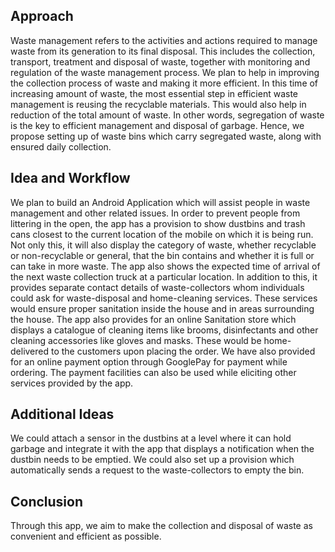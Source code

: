 ## Approach
Waste management refers to the activities and actions required to manage waste from its generation to its final disposal. This includes the collection, transport, treatment and disposal of waste, together with monitoring and regulation of the waste management process. We plan to help in improving the collection process of waste and making it more efficient. In this time of increasing amount of waste, the most essential step in efficient waste management is reusing the recyclable materials. This would also help in reduction of the total amount of waste. In other words, segregation of waste is the key to efficient management and disposal of garbage. Hence, we propose setting up of waste bins which carry segregated waste, along with ensured daily collection.  

## Idea and Workflow
We plan to build an Android Application which will assist people in waste management and other related issues. In order to prevent people from littering in the open, the app has a provision to show dustbins and trash cans closest to the current location of the mobile on which it is being run. Not only this, it will also display the category of waste, whether recyclable or non-recyclable or general, that the bin contains and whether it is full or can take in more waste. The app also shows the expected time of arrival of the next waste collection truck at a particular location. In addition to this, it provides separate contact details of waste-collectors whom individuals could ask for waste-disposal and home-cleaning services. These services would ensure proper sanitation inside the house and in areas surrounding the house. 
The app also provides for an online Sanitation store which displays a catalogue of cleaning items like brooms, disinfectants and other cleaning accessories like gloves and masks. These would be home-delivered to the customers upon placing the order. We have also provided for an online payment option through GooglePay for payment while ordering. The payment facilities can also be used while eliciting other services provided by the app.

## Additional Ideas
We could attach a sensor in the dustbins at a level where it can hold garbage and integrate it with the app that displays a notification when the dustbin needs to be emptied. We could also set up a provision which automatically sends a request to the waste-collectors to empty the bin.

## Conclusion
Through this app, we aim to make the collection and disposal of waste as convenient and efficient as possible. 

